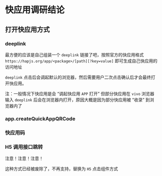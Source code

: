 # 快应用调研结论

## 打开快应用方式

### deeplink

最方便的应该是自己组装一个 `deeplink` 链接了吧，按照官方的快应用格式`https://hapjs.org/app/<package>/[path][?key=value]` 即可生成自己快应用的访问地址

`deeplink` 点击后会调起默认的浏览器，然后需要用户二次点击确认后才会最终打开快应用。

注：一般情况下快应用是会 “调起快应用 `APP` 打开” 但部分快应用在 `vivo` 浏览器输入 `deeplink` 后会在浏览器内打开，原因大概是因为部分快应用被 “收录” 到浏览器内了

### app.createQuickAppQRCode

### 快应用码

### H5 调用接口跳转

注意！注意！注意！

这种方式已经被废除了，不再支持，替换为 `H5` 点击组件方式
